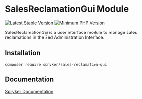 # SalesReclamationGui Module
[![Latest Stable Version](https://poser.pugx.org/spryker/sales-reclamation-gui/v/stable.svg)](https://packagist.org/packages/spryker/sales-reclamation-gui)
[![Minimum PHP Version](https://img.shields.io/badge/php-%3E%3D%207.3-8892BF.svg)](https://php.net/)

SalesReclamationGui is a user interface module to manage sales reclamations in the Zed Administration Interface.

## Installation

```
composer require spryker/sales-reclamation-gui
```

## Documentation

[Spryker Documentation](https://academy.spryker.com/developing_with_spryker/module_guide/modules.html)
